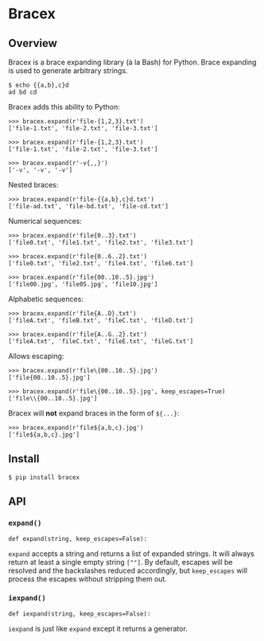 # Bracex

## Overview

Bracex is a brace expanding library (à la Bash) for Python. Brace expanding is used to generate arbitrary strings.


```shell-session
$ echo {{a,b},c}d
ad bd cd
```

Bracex adds this ability to Python:

```pycon3
>>> bracex.expand(r'file-{1,2,3}.txt')
['file-1.txt', 'file-2.txt', 'file-3.txt']
```

```pycon3
>>> bracex.expand(r'file-{1,2,3}.txt')
['file-1.txt', 'file-2.txt', 'file-3.txt']
```

```pycon3
>>> bracex.expand(r'-v{,,}')
['-v', '-v', '-v']
```

Nested braces:

```pycon3
>>> bracex.expand(r'file-{{a,b},c}d.txt')
['file-ad.txt', 'file-bd.txt', 'file-cd.txt']
```

Numerical sequences:

```pycon3
>>> bracex.expand(r'file{0..3}.txt')
['file0.txt', 'file1.txt', 'file2.txt', 'file3.txt']
```

```pycon3
>>> bracex.expand(r'file{0..6..2}.txt')
['file0.txt', 'file2.txt', 'file4.txt', 'file6.txt']
```

```pycon3
>>> bracex.expand(r'file{00..10..5}.jpg')
['file00.jpg', 'file05.jpg', 'file10.jpg']
```

Alphabetic sequences:

```pycon3
>>> bracex.expand(r'file{A..D}.txt')
['fileA.txt', 'fileB.txt', 'fileC.txt', 'fileD.txt']
```

```pycon3
>>> bracex.expand(r'file{A..G..2}.txt')
['fileA.txt', 'fileC.txt', 'fileE.txt', 'fileG.txt']
```

Allows escaping:

```pycon3
>>> bracex.expand(r'file\{00..10..5}.jpg')
['file{00..10..5}.jpg']
```

```pycon3
>>> bracex.expand(r'file\{00..10..5}.jpg', keep_escapes=True)
['file\\{00..10..5}.jpg']
```

Bracex will **not** expand braces in the form of `${...}`:

```pycon3
>>> bracex.expand(r'file${a,b,c}.jpg')
['file${a,b,c}.jpg']
```

## Install

```shell-session
$ pip install bracex
```

## API

### `expand()`

```py3
def expand(string, keep_escapes=False):
```

`expand` accepts a string and returns a list of expanded strings. It will always return at least a single empty string `[""]`. By default, escapes will be resolved and the backslashes reduced accordingly, but `keep_escapes` will process the escapes without stripping them out.

### `iexpand()`

```py3
def iexpand(string, keep_escapes=False):
```

`iexpand` is just like `expand` except it returns a generator.
